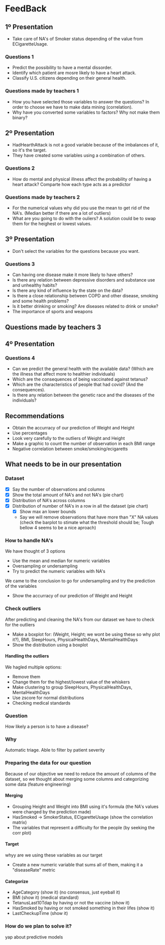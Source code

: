 # FeedBack

## 1º Presentation

- Take care of NA's of Smoker status depending of the value from ECigaretteUsage.

### Questions 1

- Predict the possibility to have a mental dissorder.
- Identify which patient are mosre likely to have a heart attack.
- Classify U.S. citizens depending on their general health.

### Questions made by teachers 1

- How you have selected those variables to answer the questions? In order to choose we have to make data mining (correlation).
- Why have you converted some variables to factors? Why not make them binary?

## 2º Presentation

- HadHearthAttack is not a good variable because of the imbalances of it, so it's the target.
- They have created some variables using a combination of others.

### Questions 2

- How do mental and physical illness affect the probability of having a heart attack? Comparte how each type acts as a predictor

### Questions made by teachers 2

- For the numerical values why did you use the mean to get rid of the NA's. (Median better if there are a lot of outliers)
- What are you going to do with the ouliers? A solution could be to swap them for the heighest or lowest values.

## 3º Presentation

- Don't select the variables for the questions because you want.

### Questions 3

- Can having one disease make it more likely to have others?
- Is there any relation between depressive disorders and substance use and unhealthy habits?
- Is there any kind of influence by the state on the data?
- Is there a close relationship between COPD and other disease, smoking and some health problems?
- Is it better drinking or smoking? Are diseases related to drink or smoke?
- The importance of sports and weapons

## Questions made by teachers 3

## 4º Presentation

### Questions 4

- Can we predict the general health with the available data? (Which are the illness that affect more to healthier individuals)
- Which are the consequences of being vaccinated against tetanus?
- Which are the characteristics of people that had covid? (And the consequences).
- Is there any relation between the genetic race and the diseases of the individuals?

## Recommendations

- Obtain the accurracy of our prediction of Weight and Height
- Use percentages
- Look very carefully to the outliers of Weight and Height
- Make a graphic to count the number of observation in each BMI range
- Negative correlation between smoke/smoking/ecigaretts

## What needs to be in our presentation

### Dataset

- [x] Say the number of observations and columns
- [x] Show the total amount of NA's and not NA's (pie chart)
- [x] Distribution of NA's across columns
- [x] Distribution of number of NA's in a row in all the dataset (pie chart)
  - [x] Show max an lower bounds
  - Say we will remove observations that have more than "X" NA values (check the barplot to stimate what the threshold should be; Tough bellow 4 seems to be a nice aproach)

### How to handle NA's

We have thought of 3 options

- Use the mean and median for numeric variables
- Oversampling or undersampling
- Try to predict the numeric variables with NA's

We came to the conclusion to go for undersampling and try the prediction of the variables

- Show the accurracy of our prediction of Weight and Height

### Check outliers

After predicting and cleaning the NA's from our dataset we have to check for the outliers

- Make a boxplot for: (Weight, Height; we wont be using these so why plot it?), BMI, SleepHours, PhysicalHealthDays, MentalHealthDays
- Show the distribution using a boxplot

#### Handling the outliers

We hagled multiple options:

- Remove them
- Change them for the highest/lowest value of the whiskers
- Make clustering to group SleepHours, PhysicalHealthDays, MentalHealthDays
- Use zscore for normal distributions
- Checking medical standards

### Question

How likely a person is to have a disease?

### Why

Automatic triage. Able to filter by patient severity

### Preparing the data for our question

Because of our objective we need to reduce the amount of columns of the dataset, so we thought about merging some columns and categorizing some data (feature engineering)

#### Merging

- Grouping Height and Weight into BMI using it's formula (the NA's values were changed by the prediction made)
- HasSmoked -> SmokerStatus, ECigaretteUsage (show the correlation matrix)
- The variables that represent a difficulty for the people (by seeking the corr plot)

#### Target

whyy are we using these variables as our target

- Create a new numeric variable that sums all of them, making it a "diseaseRate" metric

#### Categorize

- AgeCategory (show it) (no consensus, just eyeball it)
- BMI (show it) (medical standard)
- TetanusLast10Tdap by having or not the vaccine (show it)
- HasSmoked by having or not smoked something in their lifes (show it)
- LastCheckupTime (show it)

### How do we plan to solve it?

yap about predictive models
